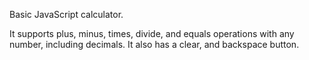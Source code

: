 Basic JavaScript calculator.

It supports plus, minus, times, divide, and equals operations with any number, including decimals.
It also has a clear, and backspace button.
